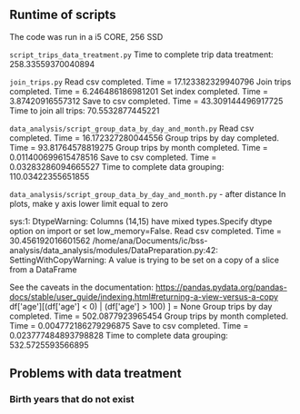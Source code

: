 ## Runtime of scripts

The code was run in a i5 CORE, 256 SSD

```script_trips_data_treatment.py```
Time to complete trip data treatment: 258.33559370040894

```join_trips.py```
Read csv completed. Time = 17.123382329940796
Join trips completed. Time = 6.246486186981201
Set index completed. Time = 3.87420916557312
Save to csv completed. Time = 43.309144496917725
Time to join all trips: 70.5532877445221

```data_analysis/script_group_data_by_day_and_month.py```
Read csv completed. Time = 16.172327280044556
Group trips by day completed. Time = 93.81764578819275
Group trips by month completed. Time = 0.011400699615478516
Save to csv completed. Time = 0.03283286094665527
Time to complete data grouping: 110.03422355651855

```data_analysis/script_group_data_by_day_and_month.py``` - after distance
In plots, make y axis lower limit equal to zero

sys:1: DtypeWarning: Columns (14,15) have mixed types.Specify dtype option on import or set low_memory=False.
Read csv completed. Time = 30.456192016601562
/home/ana/Documents/ic/bss-analysis/data_analysis/modules/DataPreparation.py:42: SettingWithCopyWarning: 
A value is trying to be set on a copy of a slice from a DataFrame

See the caveats in the documentation: https://pandas.pydata.org/pandas-docs/stable/user_guide/indexing.html#returning-a-view-versus-a-copy
  df['age'][(df['age'] < 0) | (df['age'] > 100) ] = None
Group trips by day completed. Time = 502.0877923965454
Group trips by month completed. Time = 0.004772186279296875
Save to csv completed. Time = 0.023777484893798828
Time to complete data grouping: 532.5725593566895

## Problems with data treatment

### Birth years that do not exist

